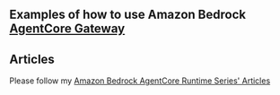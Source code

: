 ## Examples of how to use Amazon Bedrock [AgentCore Gateway](https://docs.aws.amazon.com/bedrock-agentcore/latest/devguide/what-is-bedrock-agentcore.html)

## Articles 
Please follow my [Amazon Bedrock AgentCore Runtime Series' Articles](https://dev.to/vkazulkin/series/33004)    